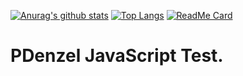 [![Anurag's github stats](https://github-readme-stats.vercel.app/api?username=PDenzel&show_icons=true)](https://github.com/PDenzel/tx)
[![Top Langs](https://github-readme-stats.vercel.app/api/top-langs/?username=PDenzel)](https://github.com/PDenzel/tx)
[![ReadMe Card](https://github-readme-stats.vercel.app/api/pin/?username=PDenzel&repo=tx)](https://github.com/PDenzel/tx)
# PDenzel JavaScript Test.
